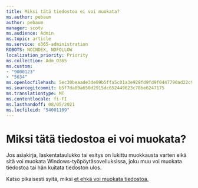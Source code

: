 ```yaml
---
title: Miksi tätä tiedostoa ei voi muokata?
ms.author: pebaum
author: pebaum
manager: scotv
ms.audience: Admin
ms.topic: article
ms.service: o365-administration
ROBOTS: NOINDEX, NOFOLLOW
localization_priority: Priority
ms.collection: Adm_O365
ms.custom:
- "9000123"
- "5634"
ms.openlocfilehash: 5ec30beaade3de09b5ffa5c01a3e928fd9fd9f0447790ad22c98848271f11235
ms.sourcegitcommit: b5f7da89a650d2915dc652449623c78be6247175
ms.translationtype: MT
ms.contentlocale: fi-FI
ms.lasthandoff: 08/05/2021
ms.locfileid: "54001109"
---
```

# <a name="why-cant-i-edit-this-file"></a>Miksi tätä tiedostoa ei voi muokata?

Jos asiakirja, laskentataulukko tai esitys on lukittu muokkausta varten eikä sitä voi muokata Windows-työpöytäsovelluksissa, joku muu voi muokata tiedostoa tai hän kuitata tiedoston ulos.

Katso pikaisesti syitä, miksi [et ehkä voi muokata tiedostoa.](https://support.office.com/article/why-can-t-i-edit-this-file-97315f48-aa5e-49d3-a4ae-a14b73daf87b)
